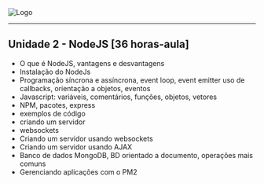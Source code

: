 
<img align="center" src="https://github.com/fabiorochaufsc/fabiorochaufsc.github.io/blob/master/web/server.png" alt="Logo">




-------

## Unidade 2 - NodeJS [36 horas-aula] 


* O que é NodeJS, vantagens e desvantagens 
* Instalação do NodeJs 
* Programação síncrona e assíncrona, event loop, event emitter uso de callbacks, orientação a objetos, eventos 
* Javascript: variáveis, comentários, funções, objetos, vetores 
* NPM, pacotes, express 
* exemplos de código 
* criando um servidor 
* websockets 
* Criando um servidor usando websockets 
* Criando um servidor usando AJAX 
* Banco de dados MongoDB, BD orientado a documento, operações mais comuns 
* Gerenciando aplicações com o PM2 